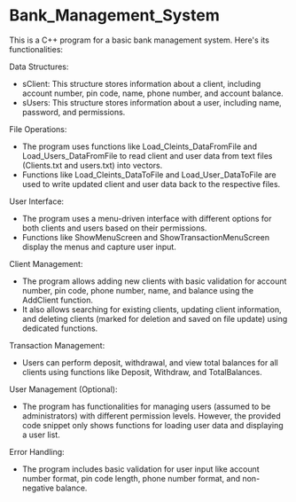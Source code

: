 # Bank_Management_System
This is a C++ program for a basic bank management system. Here's its functionalities:

Data Structures:
- sClient: This structure stores information about a client, including account number, pin code, name, phone number, and account balance.
- sUsers: This structure stores information about a user, including name, password, and permissions.


File Operations:
- The program uses functions like Load_Cleints_DataFromFile and Load_Users_DataFromFile to read client and user data from text files (Clients.txt and users.txt) into vectors.
- Functions like Load_Cleints_DataToFile and Load_User_DataToFile are used to write updated client and user data back to the respective files.


User Interface:
- The program uses a menu-driven interface with different options for both clients and users based on their permissions.
- Functions like ShowMenuScreen and ShowTransactionMenuScreen display the menus and capture user input.


Client Management:
- The program allows adding new clients with basic validation for account number, pin code, phone number, name, and balance using the AddClient function.
- It also allows searching for existing clients, updating client information, and deleting clients (marked for deletion and saved on file update) using dedicated functions.


Transaction Management:
- Users can perform deposit, withdrawal, and view total balances for all clients using functions like Deposit, Withdraw, and TotalBalances.


User Management (Optional):
- The program has functionalities for managing users (assumed to be administrators) with different permission levels. However, the provided code snippet only shows functions for loading user data and displaying a user list.


Error Handling:
- The program includes basic validation for user input like account number format, pin code length, phone number format, and non-negative balance.
